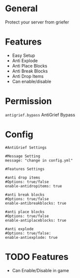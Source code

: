# General
Protect your server from griefer

# Features
- Easy Setup
- Anti Explode
- Anti Place Blocks
- Anti Break Blocks
- Anti Drop Items
- Can enable/disable 

# Permission
```antigrief.bypass``` AntiGrief Bypass

# Config
```
#AntiGrief Settings

#Message Setting
message: "change in config.yml"

#Features Settings

#anti drop items
#Options: true/false
enable-antidropitems: true

#anti break blocks
#Options: true/false
enable-antibreakblocks: true

#anti place blocks
#Options: true/false
enable-antiplaceblocks: true

#anti explode
#Options: true/false:
enable-antiexplode: true
```
# TODO Features
- Can Enable/Disable in game

